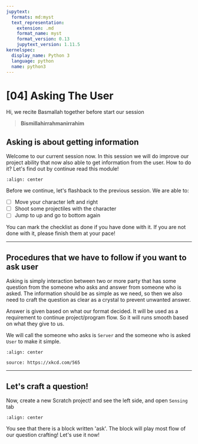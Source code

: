 ```yaml
---
jupytext:
  formats: md:myst
  text_representation:
    extension: .md
    format_name: myst
    format_version: 0.13
    jupytext_version: 1.11.5
kernelspec:
  display_name: Python 3
  language: python
  name: python3
---
```


# [04] Asking The User
<!--  -->
Hi, we recite Basmallah together before start our session

> **Bismillahirrahmanirrahim**

## Asking is about getting information

Welcome to our current session now. In this session we will do improve our project ability that now also able to get information from the user. How to do it? Let's find out by continue read this module!

```{figure} ../_static/images/content/04/ask.webp
:align: center
```

Before we continue, let's flashback to the previous session. We are able to:

- [ ] Move your character left and right
- [ ] Shoot some projectiles with the character
- [ ] Jump to up and go to bottom again

You can mark the checklist as done if you have done with it. If you are not done with it, please finish them at your pace!


---
## Procedures that we have to follow if you want to ask user

Asking is simply interaction between two or more party that has some question from the someone who asks and answer from someone who is asked. The information should be as simple as we need, so then we also need to craft the question as clear as a crystal to prevent unwanted answer.

Answer is given based on what our format decided. It will be used as a requirement to continue project/program flow. So it will runs smooth based on what they give to us.

We will call the someone who asks is `Server` and the someone who is asked `User` to make it simple.

```{figure} https://imgs.xkcd.com/comics/security_question.png
:align: center

source: https://xkcd.com/565
```
---

## Let's craft a question!

Now, create a new Scratch project! and see the left side, and open `Sensing` tab

```{figure} ../_static/images/content/04/sensing_tab.png
:align: center
```

You see that there is a block written 'ask'. The block will play most flow of our question crafting! Let's use it now!
